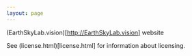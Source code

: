 ```yaml
---
layout: page
---
```


(EarthSkyLab.vision)[http://EarthSkyLab.vision] website

See (license.html)[license.html] for information about licensing.
